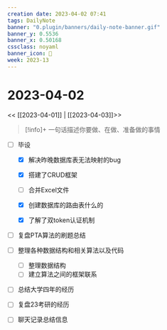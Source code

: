 ```yaml
---
creation date: 2023-04-02 07:41
tags: DailyNote
banner: "0.plugin/banners/daily-note-banner.gif"
banner_y: 0.5536
banner_x: 0.50168
cssclass: noyaml
banner_icon: 💌
week: 2023-13
---
```


# 2023-04-02

<< [[2023-04-01]] | [[2023-04-03]]>>


> [!info]+ 一句话描述你要做、在做、准备做的事情
> 



- [ ] 毕设
	- [x] 解决昨晚数据库表无法映射的bug
	- [x] 搭建了CRUD框架
	- [ ] 合并Excel文件
	- [x] 创建数据库的路由表什么的
	- [x] 了解了双token认证机制



- [ ] 复盘PTA算法的刷题总结
- [ ] 整理各种数据结构和相关算法以及代码
	- [ ] 整理数据结构
	- [ ] 建立算法之间的框架联系
- [ ] 总结大学四年的经历
- [ ] 复盘23考研的经历
- [ ] 聊天记录总结信息

